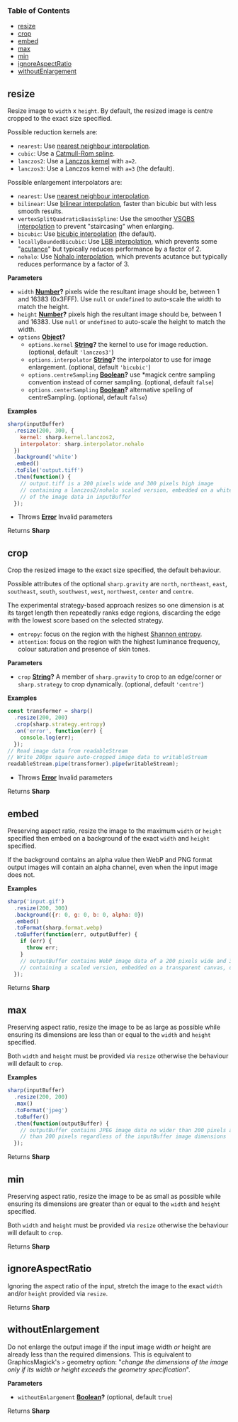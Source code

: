 <!-- Generated by documentation.js. Update this documentation by updating the source code. -->

### Table of Contents

-   [resize](#resize)
-   [crop](#crop)
-   [embed](#embed)
-   [max](#max)
-   [min](#min)
-   [ignoreAspectRatio](#ignoreaspectratio)
-   [withoutEnlargement](#withoutenlargement)

## resize

Resize image to `width` x `height`.
By default, the resized image is centre cropped to the exact size specified.

Possible reduction kernels are:

-   `nearest`: Use [nearest neighbour interpolation](http://en.wikipedia.org/wiki/Nearest-neighbor_interpolation).
-   `cubic`: Use a [Catmull-Rom spline](https://en.wikipedia.org/wiki/Centripetal_Catmull%E2%80%93Rom_spline).
-   `lanczos2`: Use a [Lanczos kernel](https://en.wikipedia.org/wiki/Lanczos_resampling#Lanczos_kernel) with `a=2`.
-   `lanczos3`: Use a Lanczos kernel with `a=3` (the default).

Possible enlargement interpolators are:

-   `nearest`: Use [nearest neighbour interpolation](http://en.wikipedia.org/wiki/Nearest-neighbor_interpolation).
-   `bilinear`: Use [bilinear interpolation](http://en.wikipedia.org/wiki/Bilinear_interpolation), faster than bicubic but with less smooth results.
-   `vertexSplitQuadraticBasisSpline`: Use the smoother [VSQBS interpolation](https://github.com/jcupitt/libvips/blob/master/libvips/resample/vsqbs.cpp#L48) to prevent "staircasing" when enlarging.
-   `bicubic`: Use [bicubic interpolation](http://en.wikipedia.org/wiki/Bicubic_interpolation) (the default).
-   `locallyBoundedBicubic`: Use [LBB interpolation](https://github.com/jcupitt/libvips/blob/master/libvips/resample/lbb.cpp#L100), which prevents some "[acutance](http://en.wikipedia.org/wiki/Acutance)" but typically reduces performance by a factor of 2.
-   `nohalo`: Use [Nohalo interpolation](http://eprints.soton.ac.uk/268086/), which prevents acutance but typically reduces performance by a factor of 3.

**Parameters**

-   `width` **[Number](https://developer.mozilla.org/en-US/docs/Web/JavaScript/Reference/Global_Objects/Number)?** pixels wide the resultant image should be, between 1 and 16383 (0x3FFF). Use `null` or `undefined` to auto-scale the width to match the height.
-   `height` **[Number](https://developer.mozilla.org/en-US/docs/Web/JavaScript/Reference/Global_Objects/Number)?** pixels high the resultant image should be, between 1 and 16383. Use `null` or `undefined` to auto-scale the height to match the width.
-   `options` **[Object](https://developer.mozilla.org/en-US/docs/Web/JavaScript/Reference/Global_Objects/Object)?** 
    -   `options.kernel` **[String](https://developer.mozilla.org/en-US/docs/Web/JavaScript/Reference/Global_Objects/String)?** the kernel to use for image reduction. (optional, default `'lanczos3'`)
    -   `options.interpolator` **[String](https://developer.mozilla.org/en-US/docs/Web/JavaScript/Reference/Global_Objects/String)?** the interpolator to use for image enlargement. (optional, default `'bicubic'`)
    -   `options.centreSampling` **[Boolean](https://developer.mozilla.org/en-US/docs/Web/JavaScript/Reference/Global_Objects/Boolean)?** use \*magick centre sampling convention instead of corner sampling. (optional, default `false`)
    -   `options.centerSampling` **[Boolean](https://developer.mozilla.org/en-US/docs/Web/JavaScript/Reference/Global_Objects/Boolean)?** alternative spelling of centreSampling. (optional, default `false`)

**Examples**

```javascript
sharp(inputBuffer)
  .resize(200, 300, {
    kernel: sharp.kernel.lanczos2,
    interpolator: sharp.interpolator.nohalo
  })
  .background('white')
  .embed()
  .toFile('output.tiff')
  .then(function() {
    // output.tiff is a 200 pixels wide and 300 pixels high image
    // containing a lanczos2/nohalo scaled version, embedded on a white canvas,
    // of the image data in inputBuffer
  });
```

-   Throws **[Error](https://developer.mozilla.org/en-US/docs/Web/JavaScript/Reference/Global_Objects/Error)** Invalid parameters

Returns **Sharp** 

## crop

Crop the resized image to the exact size specified, the default behaviour.

Possible attributes of the optional `sharp.gravity` are `north`, `northeast`, `east`, `southeast`, `south`,
`southwest`, `west`, `northwest`, `center` and `centre`.

The experimental strategy-based approach resizes so one dimension is at its target length
then repeatedly ranks edge regions, discarding the edge with the lowest score based on the selected strategy.

-   `entropy`: focus on the region with the highest [Shannon entropy](https://en.wikipedia.org/wiki/Entropy_%28information_theory%29).
-   `attention`: focus on the region with the highest luminance frequency, colour saturation and presence of skin tones.

**Parameters**

-   `crop` **[String](https://developer.mozilla.org/en-US/docs/Web/JavaScript/Reference/Global_Objects/String)?** A member of `sharp.gravity` to crop to an edge/corner or `sharp.strategy` to crop dynamically. (optional, default `'centre'`)

**Examples**

```javascript
const transformer = sharp()
  .resize(200, 200)
  .crop(sharp.strategy.entropy)
  .on('error', function(err) {
    console.log(err);
  });
// Read image data from readableStream
// Write 200px square auto-cropped image data to writableStream
readableStream.pipe(transformer).pipe(writableStream);
```

-   Throws **[Error](https://developer.mozilla.org/en-US/docs/Web/JavaScript/Reference/Global_Objects/Error)** Invalid parameters

Returns **Sharp** 

## embed

Preserving aspect ratio, resize the image to the maximum `width` or `height` specified
then embed on a background of the exact `width` and `height` specified.

If the background contains an alpha value then WebP and PNG format output images will
contain an alpha channel, even when the input image does not.

**Examples**

```javascript
sharp('input.gif')
  .resize(200, 300)
  .background({r: 0, g: 0, b: 0, alpha: 0})
  .embed()
  .toFormat(sharp.format.webp)
  .toBuffer(function(err, outputBuffer) {
    if (err) {
      throw err;
    }
    // outputBuffer contains WebP image data of a 200 pixels wide and 300 pixels high
    // containing a scaled version, embedded on a transparent canvas, of input.gif
  });
```

Returns **Sharp** 

## max

Preserving aspect ratio, resize the image to be as large as possible
while ensuring its dimensions are less than or equal to the `width` and `height` specified.

Both `width` and `height` must be provided via `resize` otherwise the behaviour will default to `crop`.

**Examples**

```javascript
sharp(inputBuffer)
  .resize(200, 200)
  .max()
  .toFormat('jpeg')
  .toBuffer()
  .then(function(outputBuffer) {
    // outputBuffer contains JPEG image data no wider than 200 pixels and no higher
    // than 200 pixels regardless of the inputBuffer image dimensions
  });
```

Returns **Sharp** 

## min

Preserving aspect ratio, resize the image to be as small as possible
while ensuring its dimensions are greater than or equal to the `width` and `height` specified.

Both `width` and `height` must be provided via `resize` otherwise the behaviour will default to `crop`.

Returns **Sharp** 

## ignoreAspectRatio

Ignoring the aspect ratio of the input, stretch the image to
the exact `width` and/or `height` provided via `resize`.

Returns **Sharp** 

## withoutEnlargement

Do not enlarge the output image if the input image width _or_ height are already less than the required dimensions.
This is equivalent to GraphicsMagick's `>` geometry option:
"_change the dimensions of the image only if its width or height exceeds the geometry specification_".

**Parameters**

-   `withoutEnlargement` **[Boolean](https://developer.mozilla.org/en-US/docs/Web/JavaScript/Reference/Global_Objects/Boolean)?**  (optional, default `true`)

Returns **Sharp** 
